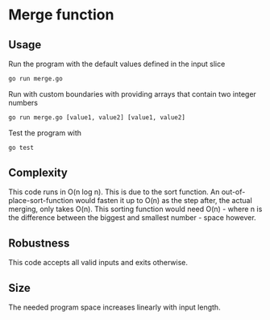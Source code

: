 # Merge function

## Usage

Run the program with the default values defined in the input slice
```bash
go run merge.go
```
Run with custom boundaries with providing arrays that contain two integer numbers
```bash
go run merge.go [value1, value2] [value1, value2]
```

Test the program with
```bash
go test
```
## Complexity
This code runs in O(n log n). This is due to the sort function. An out-of-place-sort-function would fasten it up to O(n) as 
the step after, the actual merging, only takes O(n). This sorting function would need O(n) - where n is the difference between the biggest and smallest number - space however.

## Robustness 
This code accepts all valid inputs and exits otherwise.

## Size
The needed program space increases linearly with input length.
